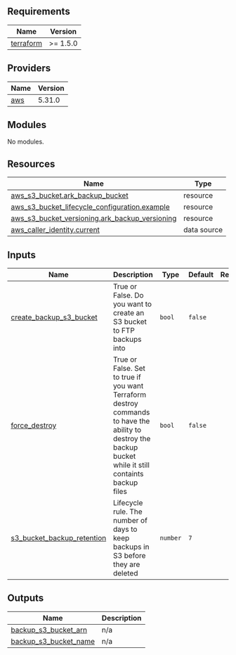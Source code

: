 ## Requirements

| Name | Version |
|------|---------|
| <a name="requirement_terraform"></a> [terraform](#requirement\_terraform) | >= 1.5.0 |

## Providers

| Name | Version |
|------|---------|
| <a name="provider_aws"></a> [aws](#provider\_aws) | 5.31.0 |

## Modules

No modules.

## Resources

| Name | Type |
|------|------|
| [aws_s3_bucket.ark_backup_bucket](https://registry.terraform.io/providers/hashicorp/aws/latest/docs/resources/s3_bucket) | resource |
| [aws_s3_bucket_lifecycle_configuration.example](https://registry.terraform.io/providers/hashicorp/aws/latest/docs/resources/s3_bucket_lifecycle_configuration) | resource |
| [aws_s3_bucket_versioning.ark_backup_versioning](https://registry.terraform.io/providers/hashicorp/aws/latest/docs/resources/s3_bucket_versioning) | resource |
| [aws_caller_identity.current](https://registry.terraform.io/providers/hashicorp/aws/latest/docs/data-sources/caller_identity) | data source |

## Inputs

| Name | Description | Type | Default | Required |
|------|-------------|------|---------|:--------:|
| <a name="input_create_backup_s3_bucket"></a> [create\_backup\_s3\_bucket](#input\_create\_backup\_s3\_bucket) | True or False. Do you want to create an S3 bucket to FTP backups into | `bool` | `false` | no |
| <a name="input_force_destroy"></a> [force\_destroy](#input\_force\_destroy) | True or False. Set to true if you want Terraform destroy commands to have the ability to destroy the backup bucket while it still containts backup files | `bool` | `false` | no |
| <a name="input_s3_bucket_backup_retention"></a> [s3\_bucket\_backup\_retention](#input\_s3\_bucket\_backup\_retention) | Lifecycle rule. The number of days to keep backups in S3 before they are deleted | `number` | `7` | no |

## Outputs

| Name | Description |
|------|-------------|
| <a name="output_backup_s3_bucket_arn"></a> [backup\_s3\_bucket\_arn](#output\_backup\_s3\_bucket\_arn) | n/a |
| <a name="output_backup_s3_bucket_name"></a> [backup\_s3\_bucket\_name](#output\_backup\_s3\_bucket\_name) | n/a |
